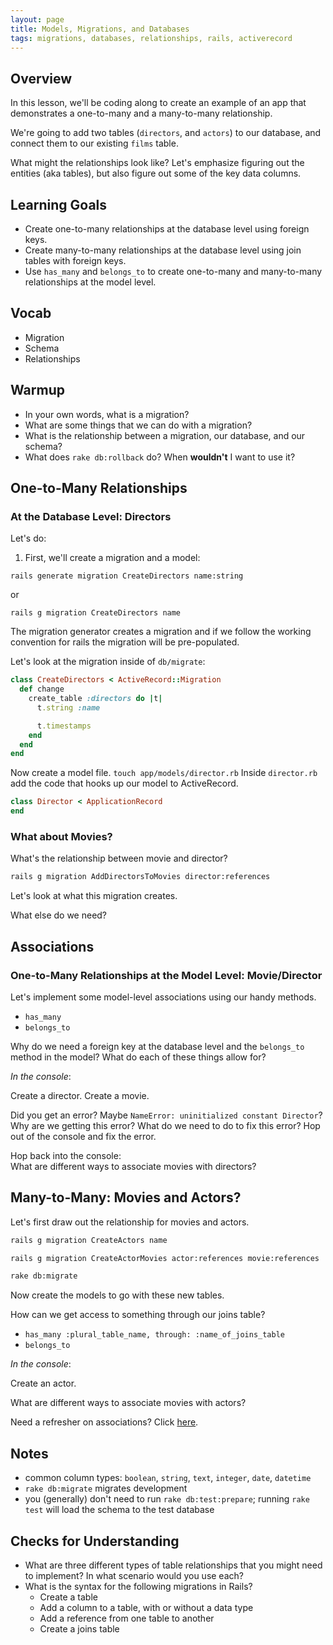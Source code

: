 ```yaml
---
layout: page
title: Models, Migrations, and Databases
tags: migrations, databases, relationships, rails, activerecord
---
```


## Overview

In this lesson, we'll be coding along to create an example of an app that demonstrates a one-to-many and a many-to-many relationship.

We're going to add two tables (`directors`, and `actors`) to our database, and connect them to our existing `films` table.

What might the relationships look like? Let's emphasize figuring out the entities (aka tables), but also figure out some of the key data columns.

## Learning Goals

* Create one-to-many relationships at the database level using foreign keys.
* Create many-to-many relationships at the database level using join tables with foreign keys.
* Use `has_many` and `belongs_to` to create one-to-many and many-to-many relationships at the model level.

## Vocab 
* Migration
* Schema
* Relationships

## Warmup

* In your own words, what is a migration?
* What are some things that we can do with a migration?
* What is the relationship between a migration, our database, and our schema?
* What does `rake db:rollback` do? When **wouldn't** I want to use it?

## One-to-Many Relationships

### At the Database Level: Directors

Let's do:

1. First, we'll create a migration and a model:

`rails generate migration CreateDirectors name:string`

or

`rails g migration CreateDirectors name`

The migration generator creates a migration and if we follow the working convention for rails the migration will be pre-populated.

Let's look at the migration inside of `db/migrate`:

```ruby
class CreateDirectors < ActiveRecord::Migration
  def change
    create_table :directors do |t|
      t.string :name

      t.timestamps
    end
  end
end
```

Now create a model file. `touch app/models/director.rb`
Inside `director.rb` add the code that hooks up our model to ActiveRecord.

```ruby
class Director < ApplicationRecord
end
```

### What about Movies?

What's the relationship between movie and director?

```bash
rails g migration AddDirectorsToMovies director:references
```

Let's look at what this migration creates.

What else do we need?

## Associations

### One-to-Many Relationships at the Model Level: Movie/Director

Let's implement some model-level associations using our handy methods.

* `has_many`
* `belongs_to`

Why do we need a foreign key at the database level and the `belongs_to` method in the model? What do each of these things allow for?

*In the console*:

Create a director. Create a movie. 

Did you get an error? Maybe `NameError: uninitialized constant Director`? Why are we getting this error? What do we need to do to fix this error?  Hop out of the console and fix the error.

Hop back into the console:  
What are different ways to associate movies with directors?

## Many-to-Many: Movies and Actors?

Let's first draw out the relationship for movies and actors.

```bash
rails g migration CreateActors name
```

```bash
rails g migration CreateActorMovies actor:references movie:references
```

```bash
rake db:migrate
```

Now create the models to go with these new tables.

How can we get access to something through our joins table?  

* `has_many :plural_table_name, through: :name_of_joins_table`
* `belongs_to`

*In the console*:

Create an actor.

What are different ways to associate movies with actors?

Need a refresher on associations? Click [here](http://guides.rubyonrails.org/association_basics.html).

## Notes

* common column types: `boolean`, `string`, `text`, `integer`, `date`, `datetime`
* `rake db:migrate` migrates development
* you (generally) don't need to run `rake db:test:prepare`; running `rake test` will load the schema to the test database

## Checks for Understanding

* What are three different types of table relationships that you might need to implement? In what scenario would you use each?
* What is the syntax for the following migrations in Rails?
  * Create a table
  * Add a column to a table, with or without a data type
  * Add a reference from one table to another
  * Create a joins table
